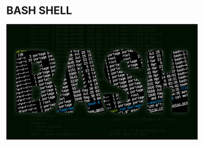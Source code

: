 # BASH SHELL 

<img src="https://github.com/SebastianUA/shell-in-Unix-Linux/blob/master/bash/bash.jpg" alt="BASH" />
